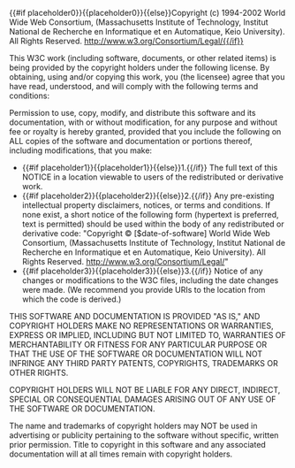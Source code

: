 {{#if placeholder0}}{{placeholder0}}{{else}}Copyright (c) 1994-2002 World Wide Web Consortium, (Massachusetts Institute of Technology, Institut
         National de Recherche en Informatique et en Automatique, Keio University). All Rights Reserved.
         http://www.w3.org/Consortium/Legal/{{/if}}

This W3C work (including software, documents, or other related items) is being provided by the copyright holders under the following license. By obtaining, using and/or copying this work, you (the licensee) agree that you have read, understood, and will comply with the following terms and conditions:

Permission to use, copy, modify, and distribute this software and its documentation, with or without modification, for any purpose and without fee or royalty is hereby granted, provided that you include the following on ALL copies of the software and documentation or portions thereof, including modifications, that you make:

* {{#if placeholder1}}{{placeholder1}}{{else}}1.{{/if}} The full text of this NOTICE in a location viewable to users of the redistributed or derivative work.
* {{#if placeholder2}}{{placeholder2}}{{else}}2.{{/if}} Any pre-existing intellectual property disclaimers, notices, or terms and conditions. If none exist, a short notice of the following form (hypertext is preferred, text is permitted) should be used within the body of any redistributed or derivative code: &quot;Copyright © [$date-of-software] World Wide Web Consortium, (Massachusetts Institute of Technology, Institut National de Recherche en Informatique et en Automatique, Keio University). All Rights Reserved. http://www.w3.org/Consortium/Legal/&quot;
* {{#if placeholder3}}{{placeholder3}}{{else}}3.{{/if}} Notice of any changes or modifications to the W3C files, including the date changes were made. (We recommend you provide URIs to the location from which the code is derived.)

THIS SOFTWARE AND DOCUMENTATION IS PROVIDED &quot;AS IS,&quot; AND COPYRIGHT HOLDERS MAKE NO REPRESENTATIONS OR WARRANTIES, EXPRESS OR IMPLIED, INCLUDING BUT NOT LIMITED TO, WARRANTIES OF MERCHANTABILITY OR FITNESS FOR ANY PARTICULAR PURPOSE OR THAT THE USE OF THE SOFTWARE OR DOCUMENTATION WILL NOT INFRINGE ANY THIRD PARTY PATENTS, COPYRIGHTS, TRADEMARKS OR OTHER RIGHTS.

COPYRIGHT HOLDERS WILL NOT BE LIABLE FOR ANY DIRECT, INDIRECT, SPECIAL OR CONSEQUENTIAL DAMAGES ARISING OUT OF ANY USE OF THE SOFTWARE OR DOCUMENTATION.

The name and trademarks of copyright holders may NOT be used in advertising or publicity pertaining to the software without specific, written prior permission. Title to copyright in this software and any associated documentation will at all times remain with copyright holders.